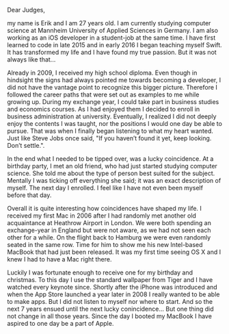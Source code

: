 Dear Judges,

my name is Erik and I am 27 years old. I am currently studying computer science at Mannheim University of Applied Sciences in Germany. I am also working as an iOS developer in a student-job at the same time. I have first learned to code in late 2015 and in early 2016 I began teaching myself Swift. It has transformed my life and I have found my true passion. But it was not always like that...

Already in 2009, I received my high school diploma. Even though in hindsight the signs had always pointed me towards becoming a developer, I did not have the vantage point to recognize this bigger picture. Therefore I followed the career paths that were set out as examples to me while growing up. During my exchange year, I could take part in business studies and economics courses. As I had enjoyed them I decided to enroll in business administration at university. Eventually, I realized I did not deeply enjoy the contents I was taught, nor the positions I would one day be able to pursue. That was when I finally began listening to what my heart wanted. Just like Steve Jobs once said, "If you haven’t found it yet, keep looking. Don’t settle.". 

In the end what I needed to be tipped over, was a lucky coincidence. At a birthday party, I met an old friend, who had just started studying computer science. She told me about the type of person best suited for the subject. Mentally I was ticking off everything she said; it was an exact description of myself. The next day I enrolled. I feel like I have not even been myself before that day.

Overall it is quite interesting how coincidences have shaped my life. I received my first Mac in 2006 after I had randomly met another old acquaintance at Heathrow Airport in London. We were both spending an exchange-year in England but were not aware, as we had not seen each other for a while. On the flight back to Hamburg we were even randomly seated in the same row. Time for him to show me his new Intel-based MacBook that had just been released. It was my first time seeing OS X and I knew I had to have a Mac right there. 

Luckily I was fortunate enough to receive one for my birthday and christmas. To this day I use the standard wallpaper from Tiger and I have watched every keynote since. Shortly after the iPhone was introduced and when the App Store launched a year later in 2008 I really wanted to be able to make apps. But I did not listen to myself nor where to start. And so the next 7 years ensued until the next lucky conincidence... But one thing did not change in all those years. Since the day I booted my MacBook I have aspired to one day be a part of Apple.
